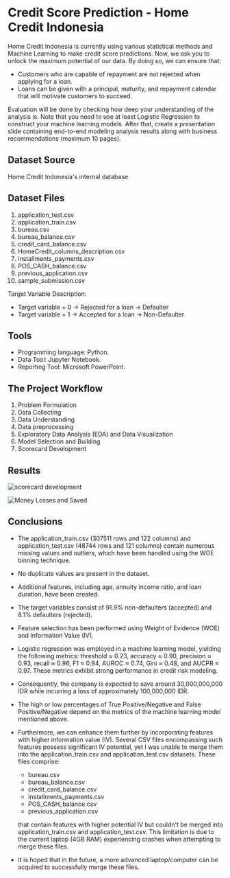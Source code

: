 
# Credit Score Prediction - Home Credit Indonesia

Home Credit Indonesia is currently using various statistical methods and Machine Learning to make credit score predictions. Now, we ask you to unlock the maximum potential of our data. By doing so, we can ensure that:
* Customers who are capable of repayment are not rejected when applying for a loan.
* Loans can be given with a principal, maturity, and repayment calendar that will motivate customers to succeed.

Evaluation will be done by checking how deep your understanding of the analysis is. Note that you need to use at least Logistic Regression to construct your machine learning models. After that, create a presentation slide containing end-to-end modeling analysis results along with business recommendations (maximum 10 pages).


## Dataset Source

Home Credit Indonesia's internal database
## Dataset Files

1. application_test.csv
2. application_train.csv
3. bureau.csv
4. bureau_balance.csv
5. credit_card_balance.csv
6. HomeCredit_columns_description.csv
7. installments_payments.csv
8. POS_CASH_balance.csv
9. previous_application.csv
10. sample_submission.csv

Target Variable Description:
* Target variable = 0 → Rejected for a loan → Defaulter
* Target variable = 1 → Accepted for a loan → Non-Defaulter
## Tools

* Programming language: Python.
* Data Tool: Jupyter Notebook.
* Reporting Tool: Microsoft PowerPoint.
## The Project Workflow

1. Problem Formulation    
2. Data Collecting
3. Data Understanding
4. Data preprocessing
5. Exploratory Data Analysis (EDA) and Data Visualization
7. Model Selection and Building
8. Scorecard Development

## Results

![scorecard development](https://blogger.googleusercontent.com/img/b/R29vZ2xl/AVvXsEjHB9YwwfhZiD5MaOhmsMkrzamGuQv6XVZt3vz-kd5ERJtHLZoyIGpIRKPfuR0fxkEbFbTc-Ynixia-8ZU-Gzc2pbeCCtHI3NPtbN_KLW2pl9cO1GEzZExwleKe7MNSFFNrIvPo3TbAqfHHf27VVUCdBNaGLWGinq98FsoxYwtR0vqcWA6mkRRiqXdL/s1600/scorecard-development.png)

![Money Losses and Saved](https://blogger.googleusercontent.com/img/b/R29vZ2xl/AVvXsEgIisG2vEjrxyz1yjQ0h7uetpuneW2vJvdpBzDgNuc-vzlgr9KLVnwExDnfr0vNh_ZJs0mEq0ThjaYOgw-lXylETXsyFiVCW-VaxOZv7XYa9a2XFo2Mw-SbsP3rgYlgX9DAUyffLcZWd49lrV_oI6VdgduhEfTntzmsagDmxrCjosMYLacBQw5owjNj/s1600/money-losses-and-saved.png)
## Conclusions

* The application_train.csv (307511 rows and 122 columns) and application_test.csv (48744 rows and 121 columns) contain numerous missing values and outliers, which have been handled using the WOE binning technique.
* No duplicate values are present in the dataset.
* Additional features, including age, annuity income ratio, and loan duration, have been created.
* The target variables consist of 91.9% non-defaulters (accepted) and 8.1% defaulters (rejected).
* Feature selection has been performed using Weight of Evidence (WOE) and Information Value (IV).
* Logistic regression was employed in a machine learning model, yielding the following metrics: threshold ≈ 0.23, accuracy ≈ 0.90, precision ≈ 0.93, recall ≈ 0.96, F1 ≈ 0.94, AUROC ≈ 0.74, Gini ≈ 0.48, and AUCPR ≈ 0.97. These metrics exhibit strong performance in credit risk modeling.
* Consequently, the company is expected to save around 30,000,000,000 IDR while incurring a loss of approximately 100,000,000 IDR.
* The high or low percentages of True Positive/Negative and False Positive/Negative depend on the metrics of the machine learning model mentioned above.
* Furthermore, we can enhance them further by incorporating features with higher information value (IV). Several CSV files encompassing such features possess significant IV potential, yet I was unable to merge them into the application_train.csv and application_test.csv datasets. These files comprise:
    * bureau.csv
    * bureau_balance.csv 
    * credit_card_balance.csv 
    * installments_payments.csv 
    * POS_CASH_balance.csv 
    * previous_application.csv 

   that contain features with higher potential IV but couldn't be merged into application_train.csv and application_test.csv. This limitation is due to the current laptop (4GB RAM) experiencing crashes when attempting to merge these files.
* It is hoped that in the future, a more advanced laptop/computer can be acquired to successfully merge these files.
